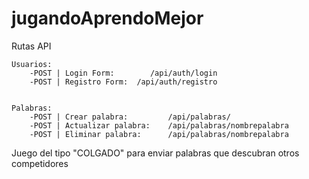 # jugandoAprendoMejor

Rutas API 
    

    Usuarios: 
        -POST | Login Form:        /api/auth/login
        -POST | Registro Form:  /api/auth/registro


    Palabras: 
        -POST | Crear palabra:         /api/palabras/
        -POST | Actualizar palabra:    /api/palabras/nombrepalabra
        -POST | Eliminar palabra:      /api/palabras/nombrepalabra


Juego del tipo "COLGADO" para enviar palabras que descubran otros competidores